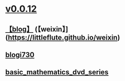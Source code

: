 
# [v0.0.12](https://github.com/littleflute/dvd1/edit/master/README.md)
## [【blog】](https://littleflute.github.io/blog) (【weixin】](https://littleflute.github.io/weixin)
## [blogi730](blogi730)
## [basic_mathematics_dvd_series](027_1040)

